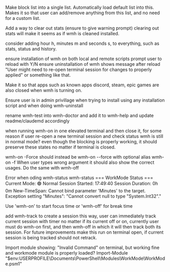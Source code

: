 Make block list into a single list.
Automatically load default list into this.
Makes it so that user can add/remove anything from this list, and no need for a custom list.

Add a way to clear out stats (ensure to give warning prompt)
clearing out stats will make it seems as if wmh is cleaned installed.

consider adding hour h, minutes m and seconds s, to everything, such as stats, status and history.

ensure installation of wmh on both local and remote scripts prompt user to reload with Y/N
ensure uninstallation of wmh shows message after reload "User might need to re-open terminal session for changes to properly applied" or something like that.

Make it so that apps such as known apps discord, steam, epic games are also closed when wmh is turning on.

Ensure user is in admin privillage when trying to install using any installation script and when doing wmh-uninstall

rename wmh-test into wmh-doctor and add it to wmh-help and update readme/claudemd accordingly

when running wmh-on in one elevated terminal and then close it, for some reason if user re-open a new terminal session and check status wmh is still in normal mode? even though the blocking is properly working, it should preserve these states no matter if terminal is closed. 

wmh-on -Force should instead be wmh-on --force with optional alias wmh-on -f
When user types wrong argument it should also show the correct usages. Do the same with wmh-off

Error when oding wmh-status
wmh-status
=== WorkMode Status ===
Current Mode: 🟢 Normal
Session Started: 17:49:40
Session Duration: 0h 0m
New-TimeSpan: Cannot bind parameter 'Minutes' to the target. Exception setting "Minutes": "Cannot convert null to type
"System.Int32"."

Use 'wmh-on' to start focus time or 'wmh-off' for break time

add wmh-track to create a session this way, user can immediately track current session with timer no matter if its current off or on, currently user must do wmh-on first, and then wmh-off in which it will then track both its session.
For future improvements make this run on terminal open, if current session is being tracked should not retrack.

Import module showing:
"Invalid Command" on terminal, but working fine and workmode module is properly loaded?
Import-Module "$env:USERPROFILE\Documents\PowerShell\Modules\WorkMode\WorkMode.psm1"
